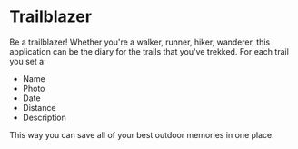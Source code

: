 # Trailblazer

Be a trailblazer! Whether you're a walker, runner, hiker, wanderer, this application can be the diary for the trails that you've trekked. For each trail you set a:

* Name
* Photo
* Date
* Distance
* Description

This way you can save all of your best outdoor memories in one place.
